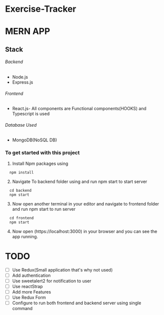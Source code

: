 # Exercise-Tracker

# MERN APP


## Stack

###### Backend

- Node.js
- Express.js

###### Frontend

- React.js- All components are Functional components(HOOKS) and Typescript is used

###### Database Used

- MongoDB(NoSQL DB)

### To get started with this project

1) Install Npm packages using

```
  npm install
```

2) Navigate To backend folder using and run npm start to start server

```
  cd backend
  npm start
```

3) Now open another terminal in your editor and navigate to frontend folder and run npm start to run server

```
  cd frontend
  npm start
```

4) Now open (https://localhost:3000) in your browser and you can see the app running.


# TODO

- [ ] Use Redux(Small application that's why not used)
- [ ] Add authentication
- [ ] Use sweetalert2 for notification to user
- [ ] Use reactStrap 
- [ ] Add more Features 
- [ ] Use Redux Form
- [ ] Configure to run both frontend and backend server using single command
